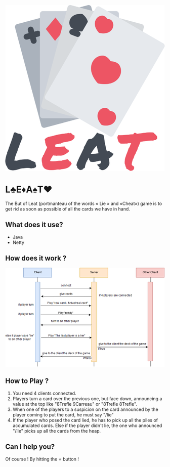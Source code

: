 ![logo](./img/logo.png)

# L♣️E♦️A♠️T♥️
The But of Leat (portmanteau of the words « Lie » and «Cheat») game is to get rid as soon as possible of all the cards we have in hand.

## What does it use?
  - Java
  - Netty

## How does it work ?

![doc](./img/readme.png)

## How to Play ?
1. You need 4 clients connected.
2. Players turn a card over the previous one, but face down, announcing a value at the top like "8Trefle 9Carreau" or "8Trefle 8Trefle".
3. When one of the players to a suspicion on the card announced by the player coming to put the card, he must say  "/lie"
4. If the player who posed the card lied, he has to pick up all the piles of accumulated cards. Else if the player didn't lie, the one who announced "/lie" picks up all the cards from the heap.
  
## Can I help you?
Of course ! By hitting the :star: button !
